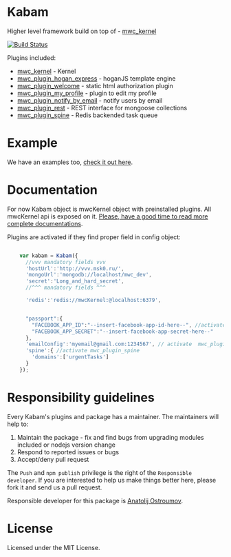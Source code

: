 Kabam
========

Higher level framework build on top of - [mwc_kernel](https://github.com/mywebclass/mwc_kernel)

[![Build Status](https://travis-ci.org/mykabam/kabam.png)](https://travis-ci.org/mykabam/kabam)

Plugins included:

- [mwc_kernel](https://github.com/mywebclass/mwc_kernel) - Kernel
- [mwc_plugin_hogan_express](https://github.com/mywebclass/mwc_plugin_hogan_express) - hoganJS template engine
- [mwc_plugin_welcome](https://github.com/mywebclass/mwc_plugin_welcome) - static html authorization plugin
- [mwc_plugin_my_profile](https://github.com/mywebclass/mwc_plugin_my_profile) - plugin to edit my profile
- [mwc_plugin_notify_by_email](https://github.com/mywebclass/mwc_plugin_notify_by_email) - notify users by email
- [mwc_plugin_rest](https://github.com/mywebclass/mwc_plugin_rest) - REST interface for mongoose collections
- [mwc_plugin_spine](https://github.com/mywebclass/mwc_plugin_spine) - Redis backended task queue

Example
=========

We have an examples too, [check it out here](https://github.com/mykabam/kabam/blob/master/example/example.js).

Documentation
=========

For now Kabam object is mwcKernel object with preinstalled plugins.
All mwcKernel api is exposed on it.
[Please, have a good time to read more complete documentations](http://ci.monimus.com/docs/#/api).

Plugins are activated if they find proper field in config object:

```javascript

    var kabam = Kabam({
      //vvv mandatory fields vvv
      'hostUrl':'http://vvv.msk0.ru/',
      'mongoUrl':'mongodb://localhost/mwc_dev',
      'secret':'Long_and_hard_secret',
      //^^^ mandatory fields ^^^

      'redis':'redis://mwcKernel:@localhost:6379',


      "passport":{
        "FACEBOOK_APP_ID":"--insert-facebook-app-id-here--", //activate autorization for facebook by /auth/facebook
        "FACEBOOK_APP_SECRET":"--insert-facebook-app-secret-here--"
      },
      'emailConfig':'myemail@gmail.com:1234567', // activate  mwc_plugin_notify_by_email
      'spine':{ //activate mwc_plugin_spine
        'domains':['urgentTasks']
      }
    });

```

Responsibility guidelines
================

Every Kabam's plugins and package has a maintainer. The maintainers will help to:

1. Maintain the package - fix and find bugs from upgrading modules included or nodejs version change
2. Respond to reported issues or bugs
3. Accept/deny pull request

The `Push` and `npm publish` privilege is the right of the `Responsible developer`. If you are interested to help us make things better here, please fork it and send us a pull request.

Responsible developer for this package is  [Anatolij Ostroumov](https://github.com/vodolaz095).

License
========

Licensed under the MIT License.